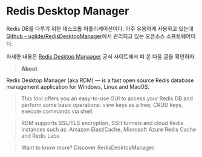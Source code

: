 # Redis Desktop Manager

Redis DB를 다루기 위한 데스크톱 어플리케이션이다. 아주 유용하게 사용하고 있는데 [Github - uglide/RedisDesktopManager](https://github.com/uglide/RedisDesktopManager)에서 관리되고 있는 오픈소스 소프트웨어이다.

 자세한 내용은 [Redis Desktop Manaager](https://redisdesktop.com/) 공식 사이트에서 퍼 온 다음 글을 확인하자.

>**About**
>
Redis Desktop Manager (aka RDM) — is a fast open source Redis database management application for Windows, Linux and MacOS.

>This tool offers you an easy-to-use GUI to access your Redis DB and perform some basic operations: view keys as a tree, CRUD keys, execute commands via shell.

>RDM supports SSL/TLS encryption, SSH tunnels and cloud Redis instances such as: Amazon ElastiCache, Microsoft Azure Redis Cache and Redis Labs.

>Want to know more?
Discover RedisDesktopManager.

